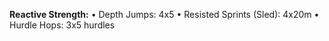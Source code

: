 **Reactive Strength:**
• Depth Jumps: 4x5
• Resisted Sprints (Sled): 4x20m
• Hurdle Hops: 3x5 hurdles
